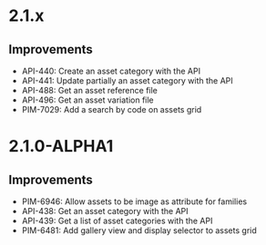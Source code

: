 # 2.1.x

## Improvements

- API-440: Create an asset category with the API
- API-441: Update partially an asset category with the API
- API-488: Get an asset reference file
- API-496: Get an asset variation file
- PIM-7029: Add a search by code on assets grid

# 2.1.0-ALPHA1

## Improvements

- PIM-6946: Allow assets to be image as attribute for families
- API-438: Get an asset category with the API
- API-439: Get a list of asset categories with the API
- PIM-6481: Add gallery view and display selector to assets grid
